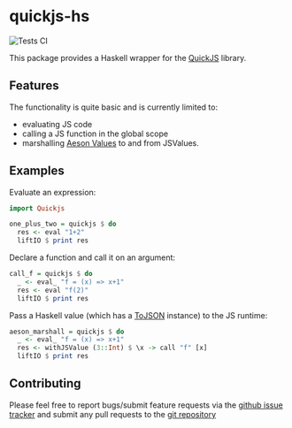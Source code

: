 # quickjs-hs

![Tests CI](https://github.com/goodlyrottenapple/quickjs-hs/workflows/Tests%20CI/badge.svg)


This package provides a Haskell wrapper for the [QuickJS](https://bellard.org/quickjs/) library.

## Features

The functionality is quite basic and is currently limited to:
- evaluating JS code
- calling a JS function in the global scope
- marshalling [Aeson Values](https://hackage.haskell.org/package/aeson-1.5.3.0/docs/Data-Aeson.html#t:Value) to and from JSValues.


## Examples
Evaluate an expression:

```haskell
import Quickjs

one_plus_two = quickjs $ do
  res <- eval "1+2"
  liftIO $ print res
```

Declare a function and call it on an argument:

```haskell
call_f = quickjs $ do
  _ <- eval_ "f = (x) => x+1"
  res <- eval "f(2)"
  liftIO $ print res
```

Pass a Haskell value (which has a [ToJSON](https://hackage.haskell.org/package/aeson-1.5.3.0/docs/Data-Aeson.html#t:ToJSON) instance) to the JS runtime:

```haskell
aeson_marshall = quickjs $ do
  _ <- eval_ "f = (x) => x+1"
  res <- withJSValue (3::Int) $ \x -> call "f" [x]
  liftIO $ print res
```

## Contributing

Please feel free to report bugs/submit feature requests via the [github issue tracker](https://github.com/goodlyrottenapple/quickjs-hs/issues) and submit any pull requests to the [git repository](https://github.com/goodlyrottenapple/quickjs-hs/)